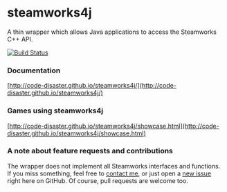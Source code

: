 # steamworks4j

A thin wrapper which allows Java applications to access the Steamworks C++ API.

[![Build Status](https://travis-ci.org/code-disaster/steamworks4j.svg?branch=master)](https://travis-ci.org/code-disaster/steamworks4j)

### Documentation
[http://code-disaster.github.io/steamworks4j/](http://code-disaster.github.io/steamworks4j/)

### Games using steamworks4j
[http://code-disaster.github.io/steamworks4j/showcase.html](http://code-disaster.github.io/steamworks4j/showcase.html)

### A note about feature requests and contributions

The wrapper does not implement all Steamworks interfaces and functions. If you miss something, feel free to [contact me](mailto:codi@code-disaster.com), or just open a [new issue](https://github.com/code-disaster/steamworks4j/issues) right here on GitHub. Of course, pull requests are welcome too.
